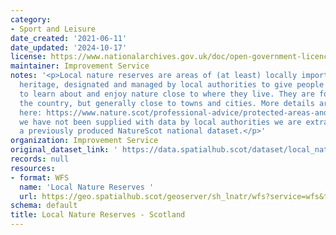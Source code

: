 ```yaml
---
category:
- Sport and Leisure
date_created: '2021-06-11'
date_updated: '2024-10-17'
license: https://www.nationalarchives.gov.uk/doc/open-government-licence/version/3/
maintainer: Improvement Service
notes: '<p>Local nature reserves are areas of (at least) locally important natural
  heritage, designated and managed by local authorities to give people better opportunities
  to learn about and enjoy nature close to where they live. They are found across
  the country, but generally close to towns and cities. More details are available
  here: https://www.nature.scot/professional-advice/protected-areas-and-species/protected-areas/local-designations/local-nature-reserves  Where
  we have not been supplied with data by local authorities we are extracting it from
  a previously produced NatureScot national dataset.</p>'
organization: Improvement Service
original_dataset_link: ' https://data.spatialhub.scot/dataset/local_nature_reserves-is'
records: null
resources:
- format: WFS
  name: 'Local Nature Reserves '
  url: https://geo.spatialhub.scot/geoserver/sh_lnatr/wfs?service=wfs&typeName=sh_lnatr:pub_lnatr
schema: default
title: Local Nature Reserves - Scotland
---
```

